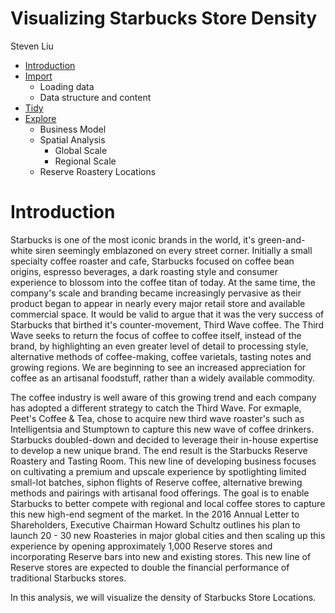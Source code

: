 Visualizing Starbucks Store Density
================
Steven Liu

-   [Introduction](#introduction)
-   [Import](import/import.md)
    -   Loading data
    -   Data structure and content
-   [Tidy](tidy/tidy.md)
-   [Explore](#explore)
    -   Business Model
    -   Spatial Analysis
        -   Global Scale
        -   Regional Scale
    -   Reserve Roastery Locations

Introduction
============

Starbucks is one of the most iconic brands in the world, it's green-and-white siren seemingly emblazoned on every street corner. Initially a small specialty coffee roaster and cafe, Starbucks focused on coffee bean origins, espresso beverages, a dark roasting style and consumer experience to blossom into the coffee titan of today. At the same time, the company's scale and branding became increasingly pervasive as their product began to appear in nearly every major retail store and available commercial space. It would be valid to argue that it was the very success of Starbucks that birthed it's counter-movement, Third Wave coffee. The Third Wave seeks to return the focus of coffee to coffee itself, instead of the brand, by highlighting an even greater level of detail to processing style, alternative methods of coffee-making, coffee varietals, tasting notes and growing regions. We are beginning to see an increased appreciation for coffee as an artisanal foodstuff, rather than a widely available commodity.

The coffee industry is well aware of this growing trend and each company has adopted a different strategy to catch the Third Wave. For exmaple, Peet's Coffee & Tea, chose to acquire new third wave roaster's such as Intelligentsia and Stumptown to capture this new wave of coffee drinkers. Starbucks doubled-down and decided to leverage their in-house expertise to develop a new unique brand. The end result is the Starbucks Reserve Roastery and Tasting Room. This new line of developing business focuses on cultivating a premium and upscale experience by spotlighting limited small-lot batches, siphon flights of Reserve coffee, alternative brewing methods and pairings with artisanal food offerings. The goal is to enable Starbucks to better compete with regional and local coffee stores to capture this new high-end segment of the market. In the 2016 Annual Letter to Shareholders, Executive Chairman Howard Schultz outlines his plan to launch 20 - 30 new Roasteries in major global cities and then scaling up this experience by opening approximately 1,000 Reserve stores and incorporating Reserve bars into new and existing stores. This new line of Reserve stores are expected to double the financial performance of traditional Starbucks stores.

In this analysis, we will visualize the density of Starbucks Store Locations.

